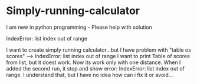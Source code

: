 # Simply-running-calculator

I am new in python programming - Please help with solution

IndexError: list index out of range

I want to create simply running calculator...but I have problem with "table os scores" --> IndexError: list index out of range
I want to print Table of scores from list, but it doest work. 
Now its work only with one distance. When I added the second run, it stop and show error: IndexError: list index out of range. 
I understand that, but I have no idea how can i fix it or avoid...
